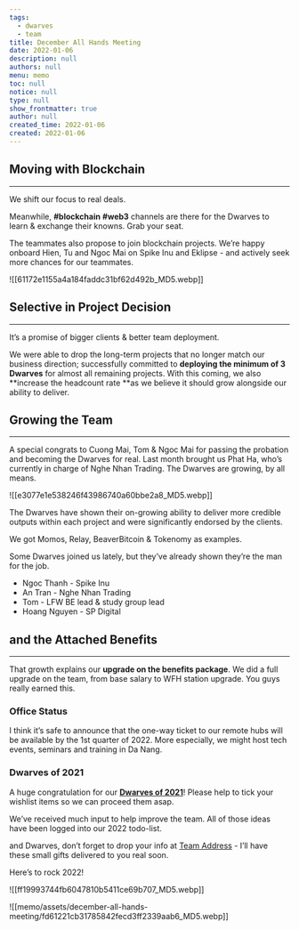 ```yaml
---
tags: 
  - dwarves
  - team
title: December All Hands Meeting
date: 2022-01-06
description: null
authors: null
menu: memo
toc: null
notice: null
type: null
show_frontmatter: true
author: null
created_time: 2022-01-06
created: 2022-01-06
---
```


## Moving with Blockchain

---

<!-- column_list 01fa456f-8d6c-4129-8c6c-d2a91580c1d8 -->

<!-- column fd881d95-6733-4e87-bae3-2ea543a4820a -->

We shift our focus to real deals. 

Meanwhile, **#blockchain** **#web3** channels are there for the Dwarves to learn & exchange their knowns. Grab your seat.

<!-- column a698a9bd-9a9f-4649-8c6a-c5f2a4fe62b7 -->

The teammates also propose to join blockchain projects. We’re happy onboard Hien, Tu and Ngoc Mai on Spike Inu and Eklipse -  and actively seek more chances for our teammates.

![[61172e1155a4a184faddc31bf62d492b_MD5.webp]]

## Selective in Project Decision

---

It’s a promise of bigger clients & better team deployment.

We were able to drop the long-term projects that no longer match our business direction; successfully committed to **deploying the minimum of 3 Dwarves** for almost all remaining projects. With this coming, we also **increase the headcount rate **as we believe it should grow alongside our ability to deliver.

## Growing the Team

---

A special congrats to Cuong Mai, Tom & Ngoc Mai for passing the probation and becoming the Dwarves for real. Last month brought us Phat Ha, who’s currently in charge of Nghe Nhan Trading. The Dwarves are growing, by all means. 


![[e3077e1e538246f43986740a60bbe2a8_MD5.webp]]


<!-- column_list 31039ce5-a174-4b92-98f9-886f92f7da97 -->

<!-- column 5aa1e1ef-0e9b-4e2a-b185-9efe76a72f56 -->

The Dwarves have shown their on-growing ability to deliver more credible outputs within each project and were significantly endorsed by the clients. 

We got Momos, Relay, BeaverBitcoin & Tokenomy as examples.

<!-- column e7577e32-edc6-4e9e-9a63-198b2564cee3 -->

Some Dwarves joined us lately, but they’ve already shown they’re the man for the job.

* Ngoc Thanh - Spike Inu
* An Tran - Nghe Nhan Trading
* Tom - LFW BE lead & study group lead
* Hoang Nguyen - SP Digital

## and the Attached Benefits

---

That growth explains our **upgrade on the benefits package**. We did a full upgrade on the team, from base salary to WFH station upgrade. You guys really earned this. 

### **Office Status**

I think it’s safe to announce that the one-way ticket to our remote hubs will be available by the 1st quarter of 2022. More especially, we might host tech events, seminars and training in Da Nang.

### **Dwarves of 2021**

A huge congratulation for our **[Dwarves of 2021](/37bc743333e34e89b93f52147055d17b)**! Please help to tick your wishlist items so we can proceed them asap. 

We’ve received much input to help improve the team. All of those ideas have been logged into our 2022 todo-list. 

and Dwarves, don’t forget to drop your info at [Team Address](https://docs.google.com/spreadsheets/d/1HqwdcSUMXapy8XcQP5xwEuj4yMe75p0FcSmdsF334Hk/edit#gid=1805371046) - I’ll have these small gifts delivered to you real soon.

Here’s to rock 2022!

<!-- column_list 1412b6ec-200f-4cd1-bfca-b6b088f24377 -->

<!-- column 9d742e33-60ec-4772-b51c-019a752ae232 -->

![[ff19993744fb6047810b5411ce69b707_MD5.webp]]

<!-- column ceeea0c8-e4d9-42f9-86e9-b24d8dd12479 -->

![[memo/assets/december-all-hands-meeting/fd61221cb31785842fecd3ff2339aab6_MD5.webp]]




